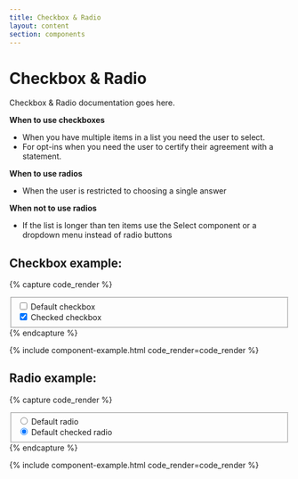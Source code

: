 ```yaml
---
title: Checkbox & Radio
layout: content
section: components
---
```


# Checkbox & Radio

Checkbox & Radio documentation goes here.

**When to use checkboxes**

- When you have multiple items in a list you need the user to select.
- For opt-ins when you need the user to certify their agreement with a statement.

**When to use radios**

- When the user is restricted to choosing a single answer

**When not to use radios**

- If the list is longer than ten items use the Select component or a dropdown menu instead of radio buttons

## Checkbox example:

{% capture code_render %}
<fieldset>
  <div class="form-check">
    <input class="form-check-input" type="checkbox" value="" id="flexCheckDefault">
    <label class="form-check-label" for="flexCheckDefault">
      Default checkbox
    </label>
  </div>
  <div class="form-check">
    <input class="form-check-input" type="checkbox" value="" id="flexCheckChecked" checked>
    <label class="form-check-label" for="flexCheckChecked">
      Checked checkbox
    </label>
  </div>
</fieldset>
{% endcapture %}

{% include component-example.html code_render=code_render %}

## Radio example:

{% capture code_render %}
<fieldset>
  <div class="form-check">
    <input class="form-check-input" type="radio" name="flexRadioDefault" id="flexRadioDefault1">
    <label class="form-check-label" for="flexRadioDefault1">
      Default radio
    </label>
  </div>
  <div class="form-check">
    <input class="form-check-input" type="radio" name="flexRadioDefault" id="flexRadioDefault2" checked>
    <label class="form-check-label" for="flexRadioDefault2">
      Default checked radio
    </label>
  </div>
</fieldset>
{% endcapture %}

{% include component-example.html code_render=code_render %}
